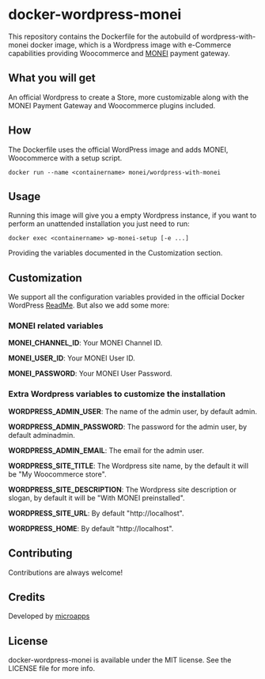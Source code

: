 # docker-wordpress-monei
This repository contains the Dockerfile for the autobuild of wordpress-with-monei docker image, which is a Wordpress image with e-Commerce capabilities providing Woocommerce and [MONEI](https://monei.net/) payment gateway.

## What you will get
An official Wordpress to create a Store, more customizable along with the MONEI Payment Gateway and Woocommerce plugins included.

## How
The Dockerfile uses the official WordPress image and adds MONEI, Woocommerce with a setup script.

    docker run --name <containername> monei/wordpress-with-monei

## Usage
Running this image will give you a empty Wordpress instance, if you want to perform an unattended installation you just need to run:
    
    docker exec <containername> wp-monei-setup [-e ...]

Providing the variables documented in the Customization section. 

## Customization
We support all the configuration variables provided in the official Docker WordPress [ReadMe](https://github.com/docker-library/docs/tree/master/wordpress). 
But also we add some more:

### MONEI related variables

**MONEI_CHANNEL_ID**: Your MONEI Channel ID.

**MONEI_USER_ID**: Your MONEI User ID.

**MONEI_PASSWORD**: Your MONEI User Password.


### Extra Wordpress variables to customize the installation

**WORDPRESS_ADMIN_USER**: The name of the admin user, by default admin.

**WORDPRESS_ADMIN_PASSWORD**: The password for the admin user, by default adminadmin.

**WORDPRESS_ADMIN_EMAIL**: The email for the admin user.

**WORDPRESS_SITE_TITLE**: The Wordpress site name, by the default it will be "My Woocommerce store".

**WORDPRESS_SITE_DESCRIPTION**: The Wordpress site description or slogan, by default it will be "With MONEI preinstalled".

**WORDPRESS_SITE_URL**: By default "http://localhost".

**WORDPRESS_HOME**: By default "http://localhost".



## Contributing
Contributions are always welcome!

## Credits
Developed by [microapps](http://microapps.com/)

## License
docker-wordpress-monei is available under the MIT license. See the LICENSE file for more info.